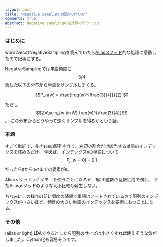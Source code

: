 ```yaml
---
layout: post
title: "Negative Samplingの配列の作り方"
comments: true
abstract: Negative samplingの前計算のテクニック
---
```


### はじめに

word2vecのNegativeSamplingを読んでいたら[Aliasメソッド](http://e-musu.github.io/other/2016/03/31/alias-method)的な処理に感動したので記事にする。

NegativeSamplingでは単語頻度に$$3/4$$乗した以下の分布から単語をサンプルしまくる。

$$P_n(w) = \frac{freq(w)^{\frac{3}{4}}}{Z} $$

ただし$$Z=\sum_{w \in W} freq(w)^{\frac{3}{4}}$$。
この分布からどうやって速くサンプルを得るかという話。

### 本題

すごく単純で、長さ`1e8`の配列を作り、右辺の割合だけ該当する単語のインデックスを詰めるだけ。
例えば、インデックス`0`の単語について
$$P_n(w=0) = 0.1$$だったら`0`から`1e7`までの要素が`0`。

Aliasメソッドよりメモリを使うことになるが、1回の整数の乱数生成で済む。
またAliasメソッドのような大小比較も発生しない。

ちなみにこの操作の前に頻度の降順で単語はソートされているので配列のインデックスが小さいほど、頻度の大きい単語のインデックスを要素にもつことになる。

### その他

(alias or light) LDAでやるとしたら配列のサイズは小さくすれば使えそうな気がしました。Cython化も容易そうです。
